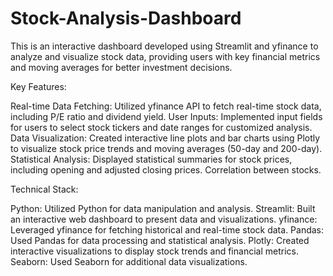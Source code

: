 # Stock-Analysis-Dashboard

This is an interactive dashboard developed using Streamlit and yfinance to analyze and visualize stock data, providing users with key financial metrics and moving averages for better investment decisions.

Key Features:

Real-time Data Fetching: Utilized yfinance API to fetch real-time stock data, including P/E ratio and dividend yield.
User Inputs: Implemented input fields for users to select stock tickers and date ranges for customized analysis.
Data Visualization: Created interactive line plots and bar charts using Plotly to visualize stock price trends and moving averages (50-day and 200-day).
Statistical Analysis: Displayed statistical summaries for stock prices, including opening and adjusted closing prices.
Correlation between stocks.

Technical Stack:

Python: Utilized Python for data manipulation and analysis.
Streamlit: Built an interactive web dashboard to present data and visualizations.
yfinance: Leveraged yfinance for fetching historical and real-time stock data.
Pandas: Used Pandas for data processing and statistical analysis.
Plotly: Created interactive visualizations to display stock trends and financial metrics.
Seaborn: Used Seaborn for additional data visualizations.


